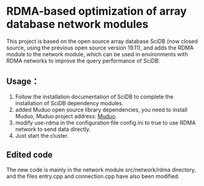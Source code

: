 # RDMA-based optimization of array database network modules

This project is based on the open source array database SciDB (now closed source, using the previous open source version 19.11), and adds the RDMA module to the network module, which can be used in environments with RDMA networks to improve the query performance of SciDB.

## Usage：

1. Follow the installation documentation of SciDB to complete the installation of SciDB dependency modules.
2. added Muduo open source library dependencies, you need to install Muduo, Muduo project address: [Muduo](https://github.com/chenshuo/muduo).
3. modify use-rdma in the configuration file config.ini to true to use RDMA network to send data directly.
4. Just start the cluster.

## Edited code

The new code is mainly in the network module src/network/rdma directory, and the files entry.cpp and connection.cpp have also been modified.